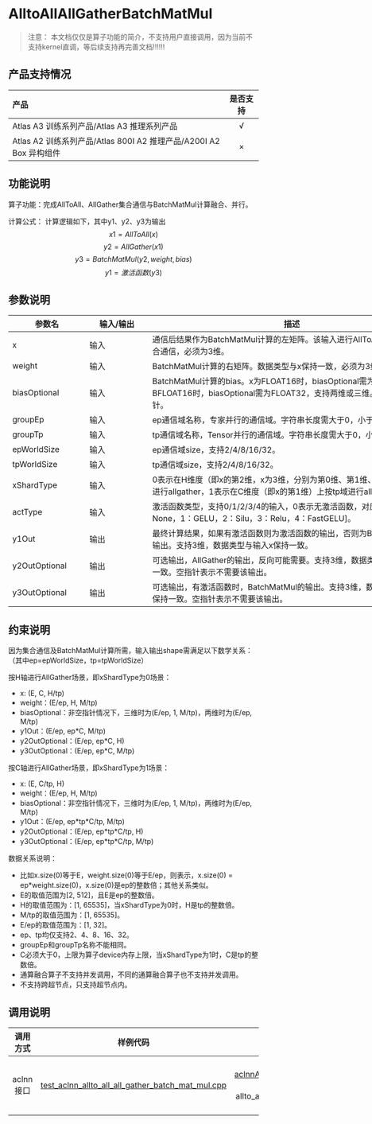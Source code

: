 # AlltoAllAllGatherBatchMatMul

> 注意：
> 本文档仅仅是算子功能的简介，不支持用户直接调用，因为当前不支持kernel直调，等后续支持再完善文档!!!!!!

## 产品支持情况

| 产品                                                         | 是否支持 |
| :----------------------------------------------------------- | :------: |
| <term>Atlas A3 训练系列产品/Atlas A3 推理系列产品</term>     |    √     |
| <term>Atlas A2 训练系列产品/Atlas 800I A2 推理产品/A200I A2 Box 异构组件</term> |    ×     |

## 功能说明

算子功能：完成AllToAll、AllGather集合通信与BatchMatMul计算融合、并行。

计算公式：
计算逻辑如下，其中y1、y2、y3为输出
$$
x1 = AllToAll(x)
$$
$$
y2 = AllGather(x1)
$$
$$
y3 = BatchMatMul(y2, weight, bias)
$$
$$
y1 = 激活函数(y3)
$$



## 参数说明

<table style="undefined;table-layout: fixed; width: 1576px"> <colgroup>
 <col style="width: 170px">
 <col style="width: 170px">
 <col style="width: 800px">
 <col style="width: 800px">
 <col style="width: 200px">
 </colgroup>
 <thead>
  <tr>
   <th>参数名</th>
   <th>输入/输出</th>
   <th>描述</th>
   <th>数据类型</th>
   <th>数据格式</th>
  </tr></thead>
 <tbody>
  <tr>
   <td>x</td>
   <td>输入</td>
   <td>通信后结果作为BatchMatMul计算的左矩阵。该输入进行AllToAll、AllGather集合通信，必须为3维。</td>
   <td>FLOAT16、BFLOAT16</td>
   <td>ND</td>
  </tr>
  <tr>
   <td>weight</td>
   <td>输入</td>
   <td>BatchMatMul计算的右矩阵。数据类型与x保持一致，必须为3维。</td>
   <td>FLOAT16、BFLOAT16</td>
   <td>ND</td>
  </tr>
  <tr>
   <td>biasOptional</td>
   <td>输入</td>
   <td>BatchMatMul计算的bias。x为FLOAT16时，biasOptional需为FLOAT16；x为BFLOAT16时，biasOptional需为FLOAT32，支持两维或三维。支持传入空指针。</td>
   <td>FLOAT16、FLOAT32</td>
   <td>ND</td>
  </tr>
  <tr>
   <td>groupEp</td>
   <td>输入</td>
   <td>ep通信域名称，专家并行的通信域。字符串长度需大于0，小于128。</td>
   <td>STRING</td>
   <td>-</td>
  </tr>
  <tr>
   <td>groupTp</td>
   <td>输入</td>
   <td>tp通信域名称，Tensor并行的通信域。字符串长度需大于0，小于128。</td>
   <td>STRING</td>
   <td>-</td>
  </tr>
  <tr>
   <td>epWorldSize</td>
   <td>输入</td>
   <td>ep通信域size，支持2/4/8/16/32。</td>
   <td>INT64</td>
   <td>-</td>
  </tr>
  <tr>
   <td>tpWorldSize</td>
   <td>输入</td>
   <td>tp通信域size，支持2/4/8/16/32。</td>
   <td>INT64</td>
   <td>-</td>
  </tr>
  <tr>
   <td>xShardType</td>
   <td>输入</td>
   <td>0表示在H维度（即x的第2维，x为3维，分别为第0维、第1维、第2维）按tp域进行allgather，1表示在C维度（即x的第1维）上按tp域进行allgather。</td>
   <td>INT64</td>
   <td>-</td>
  </tr>
  <tr>
   <td>actType</td>
   <td>输入</td>
   <td>激活函数类型，支持0/1/2/3/4的输入，0表示无激活函数，对应关系为[0：None，1：GELU，2：Silu，3：Relu，4：FastGELU]。</td>
   <td>INT64</td>
   <td>-</td>
  </tr>
  <tr>
   <td>y1Out</td>
   <td>输出</td>
   <td>最终计算结果，如果有激活函数则为激活函数的输出，否则为BatchMatMul的输出。支持3维，数据类型与输入x保持一致。</td>
   <td>FLOAT16、BFLOAT16</td>
   <td>ND</td>
  </tr>
  <tr>
   <td>y2OutOptional</td>
   <td>输出</td>
   <td>可选输出，AllGather的输出，反向可能需要。支持3维，数据类型与输入x保持一致。空指针表示不需要该输出。</td>
   <td>FLOAT16、BFLOAT16</td>
   <td>ND</td>
  </tr>
  <tr>
   <td>y3OutOptional</td>
   <td>输出</td>
   <td>可选输出，有激活函数时，BatchMatMul的输出。支持3维，数据类型与输入x保持一致。空指针表示不需要该输出。</td>
   <td>FLOAT16、BFLOAT16</td>
   <td>ND</td>
  </tr>
 </tbody></table>


## 约束说明

因为集合通信及BatchMatMul计算所需，输入输出shape需满足以下数学关系：（其中ep=epWorldSize，tp=tpWorldSize）

按H轴进行AllGather场景，即xShardType为0场景：
  - x: (E, C, H/tp)
  - weight：(E/ep, H, M/tp)
  - biasOptional：非空指针情况下，三维时为(E/ep, 1, M/tp)，两维时为(E/ep, M/tp)
  - y1Out：(E/ep, ep*C, M/tp)
  - y2OutOptional：(E/ep, ep*C, H)
  - y3OutOptional：(E/ep, ep*C, M/tp)

按C轴进行AllGather场景，即xShardType为1场景：
  - x: (E, C/tp, H)
  - weight：(E/ep, H, M/tp)
  - biasOptional：非空指针情况下，三维时为(E/ep, 1, M/tp)，两维时为(E/ep, M/tp)
  - y1Out：(E/ep, ep*tp\*C/tp, M/tp)
  - y2OutOptional：(E/ep, ep*tp\*C/tp, H)
  - y3OutOptional：(E/ep, ep*tp\*C/tp, M/tp)

数据关系说明：
  - 比如x.size(0)等于E，weight.size(0)等于E/ep，则表示，x.size(0) = ep*weight.size(0)，x.size(0)是ep的整数倍；其他关系类似。
  - E的取值范围为[2, 512]，且E是ep的整数倍。
  - H的取值范围为：[1, 65535]，当xShardType为0时，H是tp的整数倍。
  - M/tp的取值范围为：[1, 65535]。
  - E/ep的取值范围为：[1, 32]。
  - ep、tp均仅支持2、4、8、16、32。
  - groupEp和groupTp名称不能相同。
  - C必须大于0，上限为算子device内存上限，当xShardType为1时，C是tp的整数倍。
  - 通算融合算子不支持并发调用，不同的通算融合算子也不支持并发调用。
  - 不支持跨超节点，只支持超节点内。

## 调用说明

| 调用方式  | 样例代码                                  | 说明                                                     |
| :--------: | :----------------------------------------: | :-------------------------------------------------------: |
| aclnn接口 | [test_aclnn_allto_all_all_gather_batch_mat_mul.cpp](./examples/test_aclnn_allto_all_all_gather_batch_mat_mul.cpp) | 通过[aclnnAlltoAllAllGatherBatchMatMul](./docs/aclnnAlltoAllAllGatherBatchMatMul.md)接口方式调用allto_all_all_gather_batch_mat_mul算子。 |